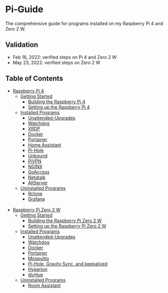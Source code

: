 # Pi-Guide
The comprehensive guide for programs installed on my Raspberry Pi 4 and Zero 2 W. 
## Validation
- Feb 16, 2022: verified steps on Pi 4 and Zero 2 W
- May 23, 2022: verified steps on Zero 2 W
## Table of Contents
- [Raspberry Pi 4](/Raspberry%20Pi%204/)
    * [Getting Started](https://github.com/justinknguyen/Pi-Guide/tree/main/Raspberry%20Pi%204#getting-started)
      * [Building the Raspberry Pi 4](https://github.com/justinknguyen/Pi-Guide/tree/main/Raspberry%20Pi%204#building-the-raspberry-pi-4)
      * [Setting up the Raspberry Pi 4](https://github.com/justinknguyen/Pi-Guide/tree/main/Raspberry%20Pi%204#setting-up-the-raspberry-pi-4)
    * [Installed Programs](/Raspberry%20Pi%204/Installed%20Programs/)
      * [Unattended-Upgrades](/Raspberry%20Pi%204/Installed%20Programs/01%20-%20Unattended-Upgrades.md)
      * [Watchdog](/Raspberry%20Pi%204/Installed%20Programs/02%20-%20Watchdog.md)
      * [XRDP](/Raspberry%20Pi%204/Installed%20Programs/03%20-%20XRDP.md)
      * [Docker](/Raspberry%20Pi%204/Installed%20Programs/04%20-%20Docker.md)
      * [Portainer](/Raspberry%20Pi%204/Installed%20Programs/05%20-%20Portainer.md)
      * [Home Assistant](/Raspberry%20Pi%204/Installed%20Programs/06%20-%20Home%20Assistant.md)
      * [Pi-Hole](/Raspberry%20Pi%204/Installed%20Programs/07%20-%20Pi-Hole.md)
      * [Unbound](/Raspberry%20Pi%204/Installed%20Programs/08%20-%20Unbound.md)
      * [PiVPN](/Raspberry%20Pi%204/Installed%20Programs/09%20-%20PiVPN.md)
      * [NGINX](/Raspberry%20Pi%204/Installed%20Programs/10%20-%20NGINX.md)
      * [GoAccess](/Raspberry%20Pi%204/Installed%20Programs/11%20-%20GoAccess.md)
      * [Netatalk](/Raspberry%20Pi%204/Installed%20Programs/12%20-%20Netatalk.md)
      * [AltServer](/Raspberry%20Pi%204/Installed%20Programs/13%20-%20AltServer.md)
    * [Uninstalled Programs](/Raspberry%20Pi%204/Uninstalled%20Programs/)
      * [Rclone](/Raspberry%20Pi%204/Uninstalled%20Programs/01%20-%20Rclone.md)
      * [Grafana](/Raspberry%20Pi%204/Uninstalled%20Programs/02%20-%20Grafana.md)
      <br>
- [Raspberry Pi Zero 2 W](/Raspberry%20Pi%20Zero%202%20W/)
    * [Getting Started](https://github.com/justinknguyen/Pi-Guide/tree/main/Raspberry%20Pi%20Zero%202%20W#getting-started)
      * [Building the Raspberry Pi Zero 2 W](https://github.com/justinknguyen/Pi-Guide/tree/main/Raspberry%20Pi%20Zero%202%20W#building-the-raspberry-pi-zero-2-w)
      * [Setting up the Raspberry Pi Zero 2 W](https://github.com/justinknguyen/Pi-Guide/tree/main/Raspberry%20Pi%20Zero%202%20W#setting-up-the-raspberry-pi-zero-2-w) 
    * [Installed Programs](/Raspberry%20Pi%20Zero%202%20W/Installed%20Programs/)
      * [Unattended-Upgrades](/Raspberry%20Pi%20Zero%202%20W/Installed%20Programs/01%20-%20Unattended-Upgrades.md)
      * [Watchdog](/Raspberry%20Pi%20Zero%202%20W/Installed%20Programs/02%20-%20Watchdog.md)
      * [Docker](/Raspberry%20Pi%20Zero%202%20W/Installed%20Programs/03%20-%20Docker.md)
      * [Portainer](/Raspberry%20Pi%20Zero%202%20W/Installed%20Programs/04%20-%20Portainer.md)
      * [Mosquitto](/Raspberry%20Pi%20Zero%202%20W/Installed%20Programs/05%20-%20Mosquitto.md)
      * [Pi-Hole, Gravity Sync, and keepalived](/Raspberry%20Pi%20Zero%202%20W/Installed%20Programs/06%20-%20Pi-Hole%2C%20Gravity%20Sync%2C%20and%20keepalived.md)
      * [Hyperion](/Raspberry%20Pi%20Zero%202%20W/Installed%20Programs/07%20-%20Hyperion.md)
      * [diyHue](/Raspberry%20Pi%20Zero%202%20W/Installed%20Programs/08%20-%20diyHue.md)
    * [Uninstalled Programs](/Raspberry%20Pi%20Zero%202%20W/Uninstalled%20Programs/)
      * [Room Assistant](/Raspberry%20Pi%20Zero%202%20W/Uninstalled%20Programs/01%20-%20Room%20Assistant.md)
